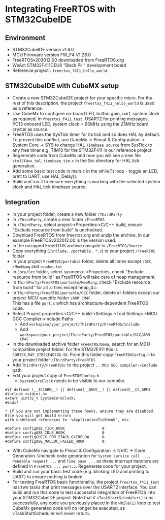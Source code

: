 # Integrating FreeRTOS with STM32CubeIDE

## Environment

* STM32CubeIDE version v1.6.0
* MCU Firmware version FW_F4 V1.26.0
* FreeRTOSv202012.00 downloaded from FreeRTOS.org
* WeAct STM32F411CEU6 "Black Pill" development board
* Reference project : `freertos_f411_hello_world`

## STM32CubeIDE with CubeMX setup 

* Create a new STM32CubeIDE project for your specific micro. For the rest of this description,
the project `freertos_f411_hello_world` is used as a reference.
* Use CubeMx to configure on-board LED, button gpio, uart, system clock as required. In `freertos_f411_test`,
USART2 for printing messages, PC13 onboard LED, system clock = 96MHz using the 25MHz board crystal as source.
* FreeRTOS uses the SysTick timer for its tick and so does HAL by default. To prevent this conflict, use CubeMx -> Pinout & Configuration -> System Core -> SYS  to change HAL `Timebase source` from
SysTick to any free timer e.g. TIM10 for the STM32F411 in our reference project. 
* Regenerate code from CubeMx and now you will see a new file `stm32f4xx_hal_timebase_tim.c` in the 
Src directory  for HAL tick generation.
* Add some basic test code in main.c in the while(1) loop - toggle an LED, print to UART, use HAL_Delay().  
* Build and run it to ensure everything is working with the selected system clock and HAL tick
timebase source. 

## Integration

* In your project folder, create a new folder `/ThirdParty`
* In `/ThirdParty`, create a new folder `/FreeRTOS`.
* In `/ThirdParty`, select project->Properties->C/C++ build, ensure "Exclude resource from build" is unchecked.
* Download FreeRTOS from freertos.org and unzip the archive. In our example FreeRTOSv202012.00 is the version used.
* In the unzipped FreeRTOS archive navigate to `/FreeRTOS/Source`
* Copy everything (`/include, /portable, *.c`) to your project `/FreeRTOS` folder
* In your project `FreeRTOS/portable` folder, delete all items except `/GCC`, `/MemMang` and `readme.txt`
* In `Core/Src` folder, select sysmem.c->Properties, check "Exclude resource from build" as FreeRTOS will
take care of heap management.
* In `ThirdParty/FreeRTOS/portable/MemMang`, check "Exclude resource from build" for all .c files except
heap_4.c
* In `ThirdParty/FreeRTOS/portable/GCC` folder, delete all folders except our project MCU-specific folder `/ARM_CM4F`.  
This has a file `port.c` which has architecture-dependent FreeRTOS code.
* Select Project properties->C/C++ build->Settings->Tool Settings->MCU GCC Compiler->Include Paths
   * Add `workspace/your_project/ThirdParty/FreeRTOS/include`
   * Add `workspace/your_project/ThirdParty/FreeRTOS/portable/GCC/ARM-CM4F`
* In the downloaded archive folder `FreeRTOS/Demo`, search for an MCU-compatible project folder. For the STM32F411 this is
`CORTEX_M4F_STM32F407ZG-SK`. From this folder copy `FreeRTOSConfig.h` to your project folder `/ThirdParty/FreeRTOS`
* Add `ThirdParty/FreeRTOS/` to the project `...MCU GCC compiler->Include` path
* Edit your project copy of `FreeRTOSConfig.h` 
	* `SystemCoreClock` needs to be visible to our compiler.
```
#if defined (__ICCARM__) || defined(__GNUC__) || defined(__CC_ARM)
#include <stdint.h>
extern uint32_t SystemCoreClock;
#endif
```
    * If you are not implementing these hooks, ensure they are disabled. Else you will get build errors 
    with undefined references to `vApplicationTickHook`, etc.
```
#define configUSE_TICK_HOOK             	0
#define configUSE_IDLE_HOOK             	0
#define configCHECK_FOR_STACK_OVERFLOW		0
#define configUSE_MALLOC_FAILED_HOOK	  	0
```
* With CubeMx navigate to Pinout & Configuration -> NVIC -> Code Generation.
Uncheck code generation for `System service call ...`, `Pendable request ...` and `Time base ...` as 
these interrupt handlers are defined in `FreeRTOS ... port.c`. Regenerate code for your project.
* Build and run your basic test code (e.g. blinking LED and printing to UART) to ensure nothing is broken.
* For testing FreeRTOS basic functionality, the project `freertos_f411_test` 
has two tasks that print messages over the USART2 interface. You can build and run this code to test 
successful integration of FreeRTOS into your STM32CubeIDE project. Note that if `vTaskStartScheduler()` 
runs successfully, any code you previously placed in the  `while(1)` loop to test CubeMx generated code 
will no longer be executed, as vTaskStartScheduler will never return.

	

